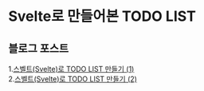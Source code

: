 # Svelte로 만들어본 TODO LIST
## 블로그 포스트
1.[스벨트(Svelte)로 TODO LIST 만들기 (1)](https://gaemi606.tistory.com/entry/Svelte-%EC%8A%A4%EB%B2%A8%ED%8A%B8Svelte%EB%A1%9C-TODO-LIST-%EB%A7%8C%EB%93%A4%EA%B8%B0-1?category=798763)   
2.[스벨트(Svelte)로 TODO LIST 만들기 (2)](https://gaemi606.tistory.com/entry/Svelte-%EC%8A%A4%EB%B2%A8%ED%8A%B8Svelte%EB%A1%9C-TODO-LIST-%EB%A7%8C%EB%93%A4%EA%B8%B0-2?category=798763)
